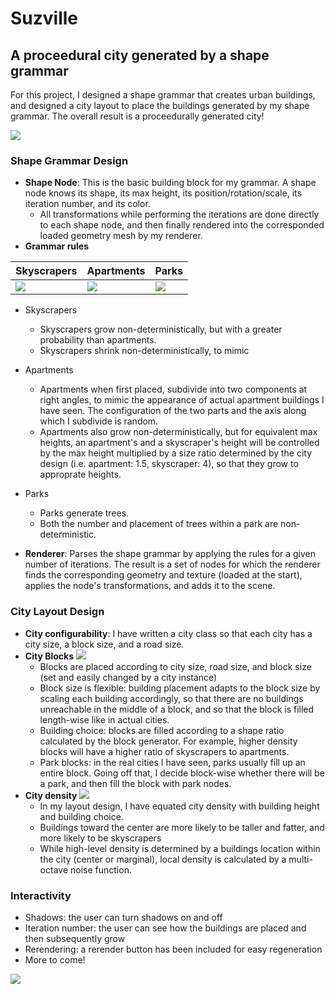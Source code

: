 
# Suzville
## A proceedural city generated by a shape grammar
For this project, I designed a shape grammar that creates urban buildings, and designed a city layout to place the buildings generated by my shape grammar. The overall result is a proceedurally generated city!

![](https://github.com/sknop8/Project4-Shape-Grammar/blob/master/imgs/main%201.png)
### Shape Grammar Design
* **Shape Node**: This is the basic building block for my grammar. A shape node knows its shape, its max height, its position/rotation/scale, its iteration number, and its color.
  * All transformations while performing the iterations are done directly to each shape node, and then finally rendered into the corresponded loaded geometry mesh by my renderer.
* **Grammar rules**

| Skyscrapers | Apartments | Parks |
| --- | --- | --- |
|![](https://github.com/sknop8/Project4-Shape-Grammar/blob/master/imgs/skyscraper_example.png)| ![](https://github.com/sknop8/Project4-Shape-Grammar/blob/master/imgs/apartment_example.png) | ![](https://github.com/sknop8/Project4-Shape-Grammar/blob/master/imgs/park_view.png) |

  * Skyscrapers
    * Skyscrapers grow non-deterministically, but with a greater probability than apartments.
    * Skyscrapers shrink non-deterministically, to mimic 
  * Apartments
    * Apartments when first placed, subdivide into two components at right angles, to mimic the appearance of actual apartment buildings I have seen. The configuration of the two parts and the axis along which I subdivide is random.
    * Apartments also grow non-deterministically, but for equivalent max heights, an apartment's and a skyscraper's height will be controlled by the max height multiplied by a size ratio determined by the city design (i.e. apartment: 1.5, skyscraper: 4), so that they grow to approprate heights. 
  * Parks 
    * Parks generate trees. 
    * Both the number and placement of trees within a park are non-deterministic.



* **Renderer**: Parses the shape grammar by applying the rules for a given number of iterations. The result is a set of nodes for which the renderer finds the corresponding geometry and texture (loaded at the start), applies the node's transformations, and adds it to the scene.

### City Layout Design
* **City configurability**: I have written a city class so that each city has a city size, a block size, and a road size.
* **City Blocks**
![](https://github.com/sknop8/Project4-Shape-Grammar/blob/master/imgs/block_view.png)
  * Blocks are placed according to city size, road size, and block size (set and easily changed by a city instance)
  * Block size is flexible: building placement adapts to the block size by scaling each building accordingly, so that there are no buildings unreachable in the middle of a block, and so that the block is filled length-wise like in actual cities.
  * Building choice: blocks are filled according to a shape ratio calculated by the block generator. For example, higher density blocks will have a higher ratio of skyscrapers to apartments.
  * Park blocks: in the real cities I have seen, parks usually fill up an entire block. Going off that, I decide block-wise whether there will be a park, and then fill the block with park nodes. 
* **City density**
![](https://github.com/sknop8/Project4-Shape-Grammar/blob/master/imgs/taller_center.png)
  * In my layout design, I have equated city density with building height and building choice.
  * Buildings toward the center are more likely to be taller and fatter, and more likely to be skyscrapers
  * While high-level density is determined by a buildings location within the city (center or marginal), local density is calculated by a multi-octave noise function.
 
### Interactivity
* Shadows: the user can turn shadows on and off
* Iteration number: the user can see how the buildings are placed and then subsequently grow
* Rerendering: a rerender button has been included for easy regeneration
* More to come!

![](https://github.com/sknop8/Project4-Shape-Grammar/blob/master/imgs/main%203.png)



